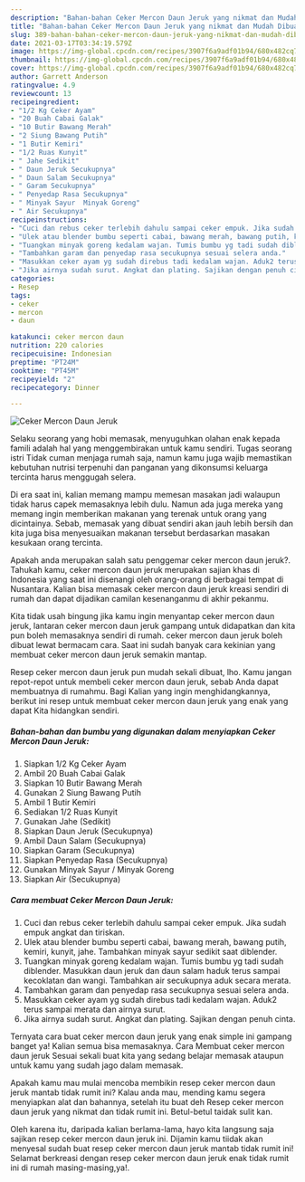 ```yaml
---
description: "Bahan-bahan Ceker Mercon Daun Jeruk yang nikmat dan Mudah Dibuat"
title: "Bahan-bahan Ceker Mercon Daun Jeruk yang nikmat dan Mudah Dibuat"
slug: 389-bahan-bahan-ceker-mercon-daun-jeruk-yang-nikmat-dan-mudah-dibuat
date: 2021-03-17T03:34:19.579Z
image: https://img-global.cpcdn.com/recipes/3907f6a9adf01b94/680x482cq70/ceker-mercon-daun-jeruk-foto-resep-utama.jpg
thumbnail: https://img-global.cpcdn.com/recipes/3907f6a9adf01b94/680x482cq70/ceker-mercon-daun-jeruk-foto-resep-utama.jpg
cover: https://img-global.cpcdn.com/recipes/3907f6a9adf01b94/680x482cq70/ceker-mercon-daun-jeruk-foto-resep-utama.jpg
author: Garrett Anderson
ratingvalue: 4.9
reviewcount: 13
recipeingredient:
- "1/2 Kg Ceker Ayam"
- "20 Buah Cabai Galak"
- "10 Butir Bawang Merah"
- "2 Siung Bawang Putih"
- "1 Butir Kemiri"
- "1/2 Ruas Kunyit"
- " Jahe Sedikit"
- " Daun Jeruk Secukupnya"
- " Daun Salam Secukupnya"
- " Garam Secukupnya"
- " Penyedap Rasa Secukupnya"
- " Minyak Sayur  Minyak Goreng"
- " Air Secukupnya"
recipeinstructions:
- "Cuci dan rebus ceker terlebih dahulu sampai ceker empuk. Jika sudah empuk angkat dan tiriskan."
- "Ulek atau blender bumbu seperti cabai, bawang merah, bawang putih, kemiri, kunyit, jahe. Tambahkan minyak sayur sedikit saat diblender."
- "Tuangkan minyak goreng kedalam wajan. Tumis bumbu yg tadi sudah diblender. Masukkan daun jeruk dan daun salam haduk terus sampai kecoklatan dan wangi. Tambahkan air secukupnya aduk secara merata."
- "Tambahkan garam dan penyedap rasa secukupnya sesuai selera anda."
- "Masukkan ceker ayam yg sudah direbus tadi kedalam wajan. Aduk2 terus sampai merata dan airnya surut."
- "Jika airnya sudah surut. Angkat dan plating. Sajikan dengan penuh cinta."
categories:
- Resep
tags:
- ceker
- mercon
- daun

katakunci: ceker mercon daun 
nutrition: 220 calories
recipecuisine: Indonesian
preptime: "PT24M"
cooktime: "PT45M"
recipeyield: "2"
recipecategory: Dinner

---
```



![Ceker Mercon Daun Jeruk](https://img-global.cpcdn.com/recipes/3907f6a9adf01b94/680x482cq70/ceker-mercon-daun-jeruk-foto-resep-utama.jpg)

Selaku seorang yang hobi memasak, menyuguhkan olahan enak kepada famili adalah hal yang menggembirakan untuk kamu sendiri. Tugas seorang istri Tidak cuman menjaga rumah saja, namun kamu juga wajib memastikan kebutuhan nutrisi terpenuhi dan panganan yang dikonsumsi keluarga tercinta harus menggugah selera.

Di era  saat ini, kalian memang mampu memesan masakan jadi walaupun tidak harus capek memasaknya lebih dulu. Namun ada juga mereka yang memang ingin memberikan makanan yang terenak untuk orang yang dicintainya. Sebab, memasak yang dibuat sendiri akan jauh lebih bersih dan kita juga bisa menyesuaikan makanan tersebut berdasarkan masakan kesukaan orang tercinta. 



Apakah anda merupakan salah satu penggemar ceker mercon daun jeruk?. Tahukah kamu, ceker mercon daun jeruk merupakan sajian khas di Indonesia yang saat ini disenangi oleh orang-orang di berbagai tempat di Nusantara. Kalian bisa memasak ceker mercon daun jeruk kreasi sendiri di rumah dan dapat dijadikan camilan kesenanganmu di akhir pekanmu.

Kita tidak usah bingung jika kamu ingin menyantap ceker mercon daun jeruk, lantaran ceker mercon daun jeruk gampang untuk didapatkan dan kita pun boleh memasaknya sendiri di rumah. ceker mercon daun jeruk boleh dibuat lewat bermacam cara. Saat ini sudah banyak cara kekinian yang membuat ceker mercon daun jeruk semakin mantap.

Resep ceker mercon daun jeruk pun mudah sekali dibuat, lho. Kamu jangan repot-repot untuk membeli ceker mercon daun jeruk, sebab Anda dapat membuatnya di rumahmu. Bagi Kalian yang ingin menghidangkannya, berikut ini resep untuk membuat ceker mercon daun jeruk yang enak yang dapat Kita hidangkan sendiri.

<!--inarticleads1-->

##### Bahan-bahan dan bumbu yang digunakan dalam menyiapkan Ceker Mercon Daun Jeruk:

1. Siapkan 1/2 Kg Ceker Ayam
1. Ambil 20 Buah Cabai Galak
1. Siapkan 10 Butir Bawang Merah
1. Gunakan 2 Siung Bawang Putih
1. Ambil 1 Butir Kemiri
1. Sediakan 1/2 Ruas Kunyit
1. Gunakan  Jahe (Sedikit)
1. Siapkan  Daun Jeruk (Secukupnya)
1. Ambil  Daun Salam (Secukupnya)
1. Siapkan  Garam (Secukupnya)
1. Siapkan  Penyedap Rasa (Secukupnya)
1. Gunakan  Minyak Sayur / Minyak Goreng
1. Siapkan  Air (Secukupnya)




<!--inarticleads2-->

##### Cara membuat Ceker Mercon Daun Jeruk:

1. Cuci dan rebus ceker terlebih dahulu sampai ceker empuk. Jika sudah empuk angkat dan tiriskan.
1. Ulek atau blender bumbu seperti cabai, bawang merah, bawang putih, kemiri, kunyit, jahe. Tambahkan minyak sayur sedikit saat diblender.
1. Tuangkan minyak goreng kedalam wajan. Tumis bumbu yg tadi sudah diblender. Masukkan daun jeruk dan daun salam haduk terus sampai kecoklatan dan wangi. Tambahkan air secukupnya aduk secara merata.
1. Tambahkan garam dan penyedap rasa secukupnya sesuai selera anda.
1. Masukkan ceker ayam yg sudah direbus tadi kedalam wajan. Aduk2 terus sampai merata dan airnya surut.
1. Jika airnya sudah surut. Angkat dan plating. Sajikan dengan penuh cinta.




Ternyata cara buat ceker mercon daun jeruk yang enak simple ini gampang banget ya! Kalian semua bisa memasaknya. Cara Membuat ceker mercon daun jeruk Sesuai sekali buat kita yang sedang belajar memasak ataupun untuk kamu yang sudah jago dalam memasak.

Apakah kamu mau mulai mencoba membikin resep ceker mercon daun jeruk mantab tidak rumit ini? Kalau anda mau, mending kamu segera menyiapkan alat dan bahannya, setelah itu buat deh Resep ceker mercon daun jeruk yang nikmat dan tidak rumit ini. Betul-betul taidak sulit kan. 

Oleh karena itu, daripada kalian berlama-lama, hayo kita langsung saja sajikan resep ceker mercon daun jeruk ini. Dijamin kamu tiidak akan menyesal sudah buat resep ceker mercon daun jeruk mantab tidak rumit ini! Selamat berkreasi dengan resep ceker mercon daun jeruk enak tidak rumit ini di rumah masing-masing,ya!.

